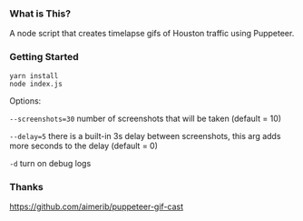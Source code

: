 ### What is This?

A node script that creates timelapse gifs of Houston traffic using Puppeteer.

### Getting Started

```
yarn install
node index.js
```

Options:

`--screenshots=30` number of screenshots that will be taken (default = 10)

`--delay=5` there is a built-in 3s delay between screenshots, this arg adds more seconds to the delay (default = 0)

`-d` turn on debug logs

### Thanks
https://github.com/aimerib/puppeteer-gif-cast
